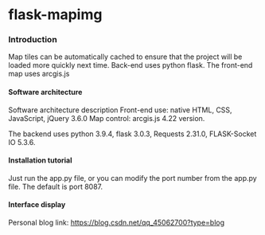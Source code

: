 # flask-mapimg

### Introduction
Map tiles can be automatically cached to ensure that the project will be loaded more quickly next time.
Back-end uses python flask.
The front-end map uses arcgis.js

#### Software architecture
Software architecture description
Front-end use: native HTML, CSS, JavaScript, jQuery 3.6.0 Map control: arcgis.js 4.22 version.

The backend uses python 3.9.4, flask 3.0.3, Requests 2.31.0, FLASK-Socket IO 5.3.6.


#### Installation tutorial
Just run the app.py file, or you can modify the port number from the app.py file. The default is port 8087.

#### Interface display



Personal blog link: https://blog.csdn.net/qq_45062700?type=blog
